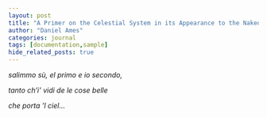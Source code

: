 ```yaml
---
layout: post
title: "A Primer on the Celestial System in its Appearance to the Naked Eye"
author: "Daniel Ames"
categories: journal
tags: [documentation,sample]
hide_related_posts: true
---
```

_salimmo sù, el primo e io secondo,_

_tanto ch’i’ vidi de le cose belle_

_che porta ’l ciel..._
